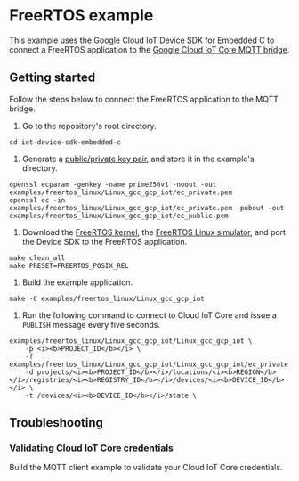 # FreeRTOS example

This example uses the Google Cloud IoT Device SDK for Embedded C to connect a FreeRTOS application to the [Google Cloud IoT Core MQTT bridge](https://cloud.google.com/iot/docs/how-tos/mqtt-bridge#iot-core-mqtt-auth-run-cpp).

## Getting started

Follow the steps below to connect the FreeRTOS application to the MQTT bridge.

1. Go to the repository's root directory.

```
cd iot-device-sdk-embedded-c
```

1. Generate a [public/private key pair](https://cloud.google.com/iot/docs/how-tos/credentials/keys), and store it in the example's directory.

```
openssl ecparam -genkey -name prime256v1 -noout -out examples/freertos_linux/Linux_gcc_gcp_iot/ec_private.pem
openssl ec -in examples/freertos_linux/Linux_gcc_gcp_iot/ec_private.pem -pubout -out examples/freertos_linux/Linux_gcc_gcp_iot/ec_public.pem
```

1. Download the [FreeRTOS kernel](https://www.freertos.org/index.html), the [FreeRTOS Linux simulator](https://www.freertos.org/FreeRTOS-simulator-for-Linux.html), and port the Device SDK to the FreeRTOS application.

```
make clean_all
make PRESET=FREERTOS_POSIX_REL
```

1. Build the example application.

```
make -C examples/freertos_linux/Linux_gcc_gcp_iot
```

1. Run the following command to connect to Cloud IoT Core and issue a `PUBLISH` message every five seconds.

```
examples/freertos_linux/Linux_gcc_gcp_iot/Linux_gcc_gcp_iot \
    -p <i><b>PROJECT_ID</b></i> \
    -f examples/freertos_linux/Linux_gcc_gcp_iot/Linux_gcc_gcp_iot/ec_private.pem
    -d projects/<i><b>PROJECT_ID</b></i>/locations/<i><b>REGION</b></i>/registries/<i><b>REGISTRY_ID</b></i>/devices/<i><b>DEVICE_ID</b></i> \
    -t /devices/<i><b>DEVICE_ID</b></i>/state \
```

## Troubleshooting

### Validating Cloud IoT Core credentials

Build the MQTT client example to validate your Cloud IoT Core credentials.
